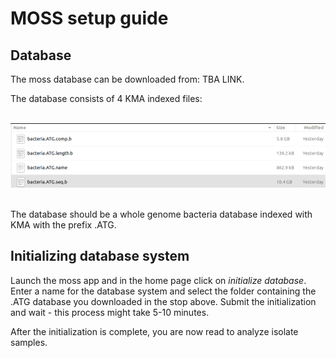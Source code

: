 # MOSS setup guide

## Database

The moss database can be downloaded from: TBA LINK. <br />

The database consists of 4 KMA indexed files:  <br /> <br />

![](./images/database.png) <br /> <br />

The database should be a whole genome bacteria database indexed with KMA with the prefix .ATG.

## Initializing database system

Launch the moss app and in the home page click on *initialize database*.
Enter a name for the database system and select the folder containing the .ATG database you downloaded in the stop above.
Submit the initialization and wait - this process might take 5-10 minutes.


After the initialization is complete, you are now read to analyze isolate samples.